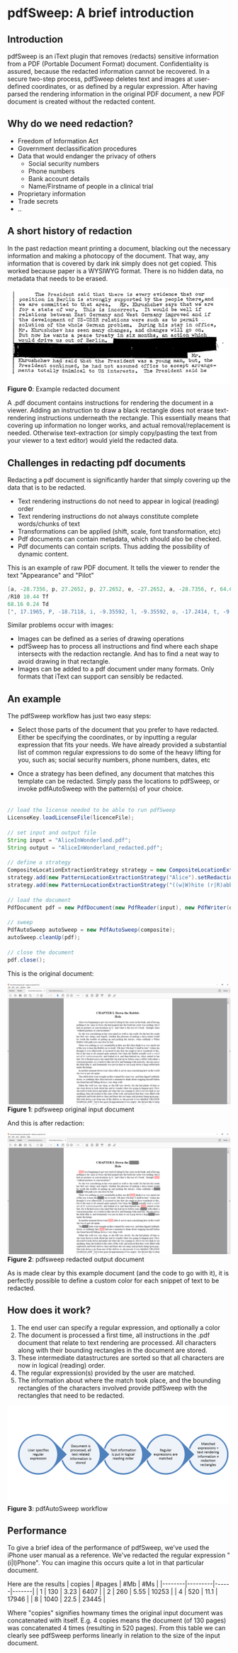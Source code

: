 # pdfSweep: A brief introduction

## Introduction

pdfSweep is an iText plugin that removes (redacts) sensitive information from a PDF (Portable Document Format) document. 
Confidentiality is assured, because the redacted information cannot be recovered. 
In a secure two-step process, pdfSweep deletes text and images at user-defined coordinates, or as defined by a regular expression. 
After having parsed the rendering information in the original PDF document, a new PDF document is created without the redacted content.

## Why do we need redaction?

* Freedom of Information Act
* Government declassification procedures
* Data that would endanger the privacy of others
    * Social security numbers
    * Phone numbers
    * Bank account details
    * Name/Firstname of people in a clinical trial
* Proprietary information
* Trade secrets
* ..

## A short history of redaction

In the past redaction meant printing a document, blacking out the necessary information and making a photocopy of the document. That way, any information that is covered by dark ink simply does not get copied. This worked because paper is a WYSIWYG format. There is no hidden data, no metadata that needs to be erased.

![Figure 0: Example redacted document](Images/example_redacted_document.png)
**Figure 0**: Example redacted document

A .pdf document contains instructions for rendering the document in a viewer. Adding an instruction to draw a black rectangle does not erase text-rendering instructions underneath the rectangle.
This essentially means that covering up information no longer works, and actual removal/replacement is needed. Otherwise text-extraction (or simply copy/pasting the text from your viewer to a text editor) would yield the redacted data.

## Challenges in redacting pdf documents

Redacting a pdf document is significantly harder that simply covering up the data that is to be redacted.
* Text rendering instructions do not need to appear in logical (reading) order
* Text rendering instructions do not always constitute complete words/chunks of text
* Transformations can be applied (shift, scale, font transformation, etc)
* Pdf documents can contain metadata, which should also be checked.
* Pdf documents can contain scripts. Thus adding the possibility of dynamic content.

This is an example of raw PDF document. It tells the viewer to render the text "Appearance" and "Pilot"

```java
[a, -28.7356, p, 27.2652, p, 27.2652, e, -27.2652, a, -28.7356, r, 64.6889, a, -28.7356, n, 27.2652, c, -38.7594, e, 444] TJ
/R10 10.44 Tf
68.16 0.24 Td
[", 17.1965, P, -18.7118, i, -9.35592, l, -9.35592, o, -17.2414, t, -9.35636, ", 17.1965,  , 250] TJ
```

Similar problems occur with images:
* Images can be defined as a series of drawing operations
* pdfSweep has to process all instructions and find where each shape intersects with the redaction rectangle. And has to find a neat way to avoid drawing in that rectangle.
* Images can be added to a pdf document under many formats. Only formats that iText can support can sensibly be redacted.

## An example

The pdfSweep workflow has just two easy steps:

* Select those parts of the document that you prefer to have redacted. 
Either be specifying the coordinates, or by inputting a regular expression that fits your needs.
We have already provided a substantial list of common regular expressions to do some of the heavy lifting for you, such as;
social security numbers, phone numbers, dates, etc

* Once a strategy has been defined, any document that matches this template can be redacted. Simply pass the locations to pdfSweep, or invoke pdfAutoSweep with the pattern(s) of your choice.

```java

// load the license needed to be able to run pdfSweep
LicenseKey.loadLicenseFile(licenceFile);

// set input and output file
String input = "AliceInWonderland.pdf";
String output = "AliceInWonderland_redacted.pdf";

// define a strategy
CompositeLocationExtractionStrategy strategy = new CompositeLocationExtractionStrategy();			// a Composite strategy acts as a collection of other strategies
strategy.add(new PatternLocationExtractionStrategy("Alice").setRedactionColor(Color.PINK));                                       // redact all occurences of the word 'Alice' with a pink marker
strategy.add(new PatternLocationExtractionStrategy("((w|W)hite (r|R)abbit)|( rabbit)|(Rabbit)").setRedactionColor(Color.GRAY));   // redact all occurences of 'White Rabbit' (with some variations on case) with a gray marker

// load the document
PdfDocument pdf = new PdfDocument(new PdfReader(input), new PdfWriter(output));

// sweep
PdfAutoSweep autoSweep = new PdfAutoSweep(composite);
autoSweep.cleanUp(pdf);

// close the document
pdf.close();
```

This is the original document:

![Figure 1: pdfSweep example input document](Images/pdfsweep_input_document.png)
**Figure 1**: pdfsweep original input document

And this is after redaction:

![Figure 2: pdfSweep example output document](Images/pdfsweep_output_document.png)
**Figure 2**: pdfsweep redacted output document

As is made clear by this example document (and the code to go with it), it is perfectly possible to define a custom color for each snippet of text to be redacted.

## How does it work?

1. The end user can specify a regular expression, and optionally a color
2. The document is processed a first time, all instructions in the .pdf document that relate to text rendering are processed. All characters along with their bounding rectangles in the document are stored.
3. These intermediate datastructures are sorted so that all characters are now in logical (reading) order.
4. The regular expression(s) provided by the user are matched.
5. The information about where the match took place, and the bounding rectangles of the characters involved provide pdfSweep with the rectangles that need to be redacted.

![Figure 3: pdfAutoSweep workflow](Images/pdfautosweep_diagram.png)
**Figure 3**: pdfAutoSweep workflow

## Performance

To give a brief idea of the performance of pdfSweep, we've used the iPhone user manual as a reference. We've redacted the regular expression "(i|I)Phone". You can imagine this occurs quite a lot in that particular document.

Here are the results
| copies |	#pages | #Mb  | #Ms   |
|--------|---------|------|-------|
| 1	     | 130     | 3.23 |	6407  |
| 2	     | 260     | 5.55 |	10253 |
| 4	     | 520	   | 11.1 | 17946 |
| 8      | 1040    | 22.5 | 23445 |

Where "copies" signifies howmany times the original input document was concatenated with itself. E.g. 4 copies means the document (of 130 pages) was concatenated 4 times (resulting in 520 pages).
From this table we can clearly see pdfSweep performs linearly in relation to the size of the input document.

